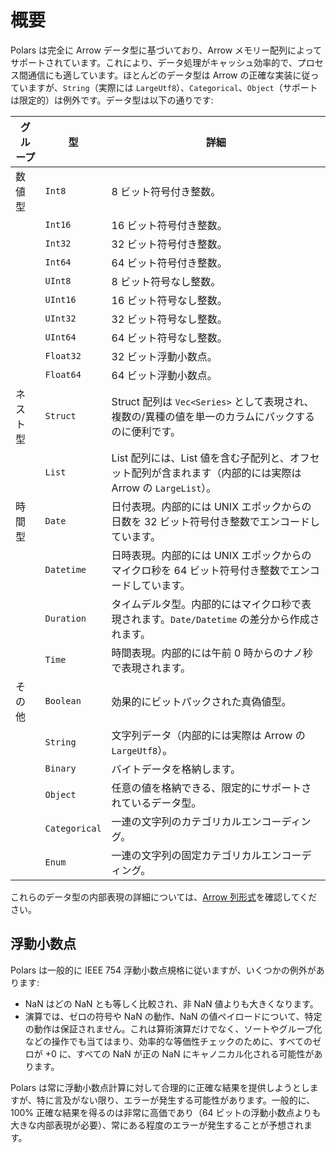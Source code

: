 # 概要

Polars は完全に Arrow データ型に基づいており、Arrow メモリー配列によってサポートされています。これにより、データ処理がキャッシュ効率的で、プロセス間通信にも適しています。ほとんどのデータ型は Arrow の正確な実装に従っていますが、`String`（実際には `LargeUtf8`）、`Categorical`、`Object`（サポートは限定的）は例外です。データ型は以下の通りです:

| グループ | 型            | 詳細                                                                                                                              |
| -------- | ------------- | ------------------------------------------------------------------------------------------------------------------------------------ |
| 数値型   | `Int8`        | 8 ビット符号付き整数。                                                                                                                |
|          | `Int16`       | 16 ビット符号付き整数。                                                                                                               |
|          | `Int32`       | 32 ビット符号付き整数。                                                                                                               |
|          | `Int64`       | 64 ビット符号付き整数。                                                                                                               |
|          | `UInt8`       | 8 ビット符号なし整数。                                                                                                              |
|          | `UInt16`      | 16 ビット符号なし整数。                                                                                                             |
|          | `UInt32`      | 32 ビット符号なし整数。                                                                                                             |
|          | `UInt64`      | 64 ビット符号なし整数。                                                                                                             |
|          | `Float32`     | 32 ビット浮動小数点。                                                                                                               |
|          | `Float64`     | 64 ビット浮動小数点。                                                                                                               |
| ネスト型 | `Struct`      | Struct 配列は `Vec<Series>` として表現され、複数の/異種の値を単一のカラムにパックするのに便利です。             |
|          | `List`        | List 配列には、List 値を含む子配列と、オフセット配列が含まれます（内部的には実際は Arrow の `LargeList`）。 |
| 時間型   | `Date`        | 日付表現。内部的には UNIX エポックからの日数を 32 ビット符号付き整数でエンコードしています。                             |
|          | `Datetime`    | 日時表現。内部的には UNIX エポックからのマイクロ秒を 64 ビット符号付き整数でエンコードしています。                 |
|          | `Duration`    | タイムデルタ型。内部的にはマイクロ秒で表現されます。`Date/Datetime` の差分から作成されます。                                  |
|          | `Time`        | 時間表現。内部的には午前 0 時からのナノ秒で表現されます。                                                           |
| その他   | `Boolean`     | 効果的にビットパックされた真偽値型。                                                                                                 |
|          | `String`      | 文字列データ（内部的には実際は Arrow の `LargeUtf8`）。                                                                         |
|          | `Binary`      | バイトデータを格納します。                                                                                                                 |
|          | `Object`      | 任意の値を格納できる、限定的にサポートされているデータ型。                                                                                 |
|          | `Categorical` | 一連の文字列のカテゴリカルエンコーディング。                                                                                          |
|          | `Enum`        | 一連の文字列の固定カテゴリカルエンコーディング。                                                                                    |

これらのデータ型の内部表現の詳細については、[Arrow 列形式](https://arrow.apache.org/docs/format/Columnar.html)を確認してください。

## 浮動小数点

Polars は一般的に IEEE 754 浮動小数点規格に従いますが、いくつかの例外があります:

- NaN はどの NaN とも等しく比較され、非 NaN 値よりも大きくなります。
- 演算では、ゼロの符号や NaN の動作、NaN の値ペイロードについて、特定の動作は保証されません。これは算術演算だけでなく、ソートやグループ化などの操作でも当てはまり、効率的な等価性チェックのために、すべてのゼロが +0 に、すべての NaN が正の NaN にキャノニカル化される可能性があります。

Polars は常に浮動小数点計算に対して合理的に正確な結果を提供しようとしますが、特に言及がない限り、エラーが発生する可能性があります。一般的に、100% 正確な結果を得るのは非常に高価であり（64 ビットの浮動小数点よりも大きな内部表現が必要）、常にある程度のエラーが発生することが予想されます。
